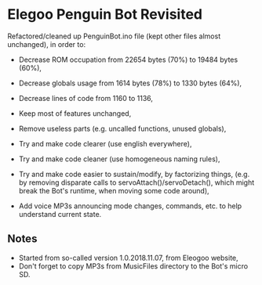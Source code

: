 # Elegoo Penguin Bot Revisited

Refactored/cleaned up PenguinBot.ino file (kept other files almost unchanged), in order to:

* Decrease ROM occupation from 22654 bytes (70%) to 19484 bytes (60%),
* Decrease globals  usage from  1614 bytes (78%) to  1330 bytes (64%),
* Decrease lines of code  from  1160 to 1136,
* Keep most of features unchanged,

* Remove useless parts (e.g. uncalled functions, unused globals),
* Try and make code clearer (use english everywhere),
* Try and make code cleaner (use homogeneous naming rules),
* Try and make code easier to sustain/modify, by factorizing things,
  (e.g. by removing disparate calls to servoAttach()/servoDetach(),
  which might break the Bot's runtime, when moving some code around),

* Add voice MP3s announcing mode changes, commands, etc. to help understand current state.

## Notes

* Started from so-called version 1.0.2018.11.07, from Eleogoo website,
* Don't forget to copy MP3s from MusicFiles directory to the Bot's micro SD.
